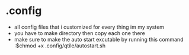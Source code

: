 # .config
- all config files that i customized for every thing im my system
- you have to make directory then copy each one there
- make sure to make the auto start excutable by running this command :$chmod +x .config/qtile/autostart.sh

